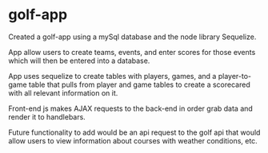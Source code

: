 # golf-app

Created a golf-app using a mySql database and the node library Sequelize.  

App allow users to create teams, events, and enter scores for those events which will then be entered into a database.  

App uses sequelize to create tables with players, games, and a player-to-game table that pulls from player and game tables to create a scorecared with all relevant information on it.  

Front-end js makes AJAX requests to the back-end in order grab data and render it to handlebars.  

Future functionality to add would be an api request to the golf api that would allow users to view information about courses with weather conditions, etc.  
